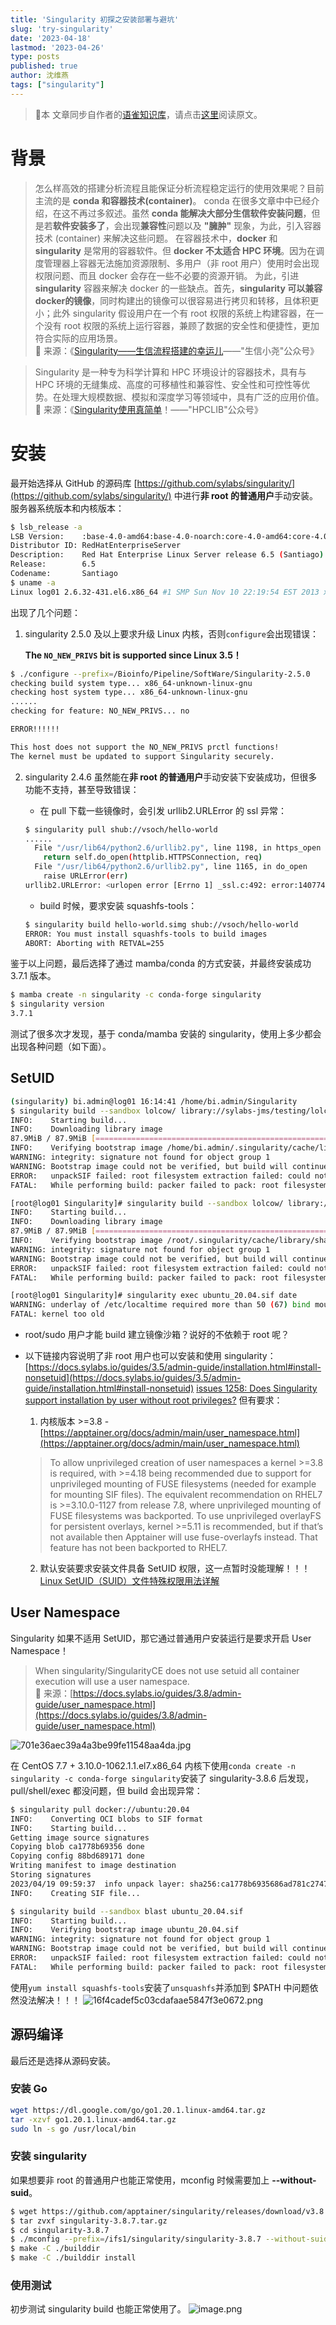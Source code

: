 ```yaml
---
title: 'Singularity 初探之安装部署与避坑'
slug: 'try-singularity'
date: '2023-04-18'
lastmod: '2023-04-26'
type: posts
published: true
author: 沈维燕
tags: ["singularity"]
---
```


> 📢本 文章同步自作者的[语雀知识库](https://www.yuque.com/shenweiyan/)，请点击[这里](https://www.yuque.com/shenweiyan/cookbook/try-singularity)阅读原文。

# 背景
> 怎么样高效的搭建分析流程且能保证分析流程稳定运行的使用效果呢？目前主流的是 **conda **和**容器技术(container)**。
> conda 在很多文章中中已经介绍，在这不再过多叙述。虽然 **conda 能解决大部分生信软件安装问题**，但是若**软件安装多了**，会出现**兼容性**问题以及 **"臃肿"** 现象，为此，引入容器技术 (container) 来解决这些问题。
> 在容器技术中，**docker** 和 **singularity** 是常用的容器软件。但 **docker 不太适合 HPC 环境**。因为在调度管理器上容器无法施加资源限制、多用户（非 root 用户）使用时会出现权限问题、而且 docker 会存在一些不必要的资源开销。
> 为此，引进 **singularity** 容器来解决 docker 的一些缺点。首先，**singularity 可以兼容 docker的镜像**，同时构建出的镜像可以很容易进行拷贝和转移，且体积更小；此外 singularity 假设用户在一个有 root 权限的系统上构建容器，在一个没有 root 权限的系统上运行容器，兼顾了数据的安全性和便捷性，更加符合实际的应用场景。<br/>
> 🔗 来源：《[Singularity——生信流程搭建的幸运儿](https://mp.weixin.qq.com/s/dILzbYZhkzqvDazj4GAHlw)——"生信小尧"公众号》


> Singularity 是一种专为科学计算和 HPC 环境设计的容器技术，具有与 HPC 环境的无缝集成、高度的可移植性和兼容性、安全性和可控性等优势。在处理大规模数据、模拟和深度学习等领域中，具有广泛的应用价值。<br/>
> 🔗 来源：《[Singularity使用真简单](https://mp.weixin.qq.com/s/PU3orRKAT5XziBsyJdhP3Q)！——"HPCLIB"公众号》

# 安装
最开始选择从 GitHub 的源码库 [https://github.com/sylabs/singularity/](https://github.com/sylabs/singularity/) 中进行**非 root 的普通用户**手动安装。
服务器系统版本和内核版本：
```bash
$ lsb_release -a
LSB Version:    :base-4.0-amd64:base-4.0-noarch:core-4.0-amd64:core-4.0-noarch:graphics-4.0-amd64:graphics-4.0-noarch:printing-4.0-amd64:printing-4.0-noarch
Distributor ID: RedHatEnterpriseServer
Description:    Red Hat Enterprise Linux Server release 6.5 (Santiago)
Release:        6.5
Codename:       Santiago
$ uname -a
Linux log01 2.6.32-431.el6.x86_64 #1 SMP Sun Nov 10 22:19:54 EST 2013 x86_64 x86_64 x86_64 GNU/Linux
```
出现了几个问题：

1. singularity 2.5.0 及以上要求升级 Linux 内核，否则`configure`会出现错误：

   **The `NO_NEW_PRIVS` bit is supported since Linux 3.5！**

```bash
$ ./configure --prefix=/Bioinfo/Pipeline/SoftWare/Singularity-2.5.0
checking build system type... x86_64-unknown-linux-gnu
checking host system type... x86_64-unknown-linux-gnu
......
checking for feature: NO_NEW_PRIVS... no

ERROR!!!!!!

This host does not support the NO_NEW_PRIVS prctl functions!
The kernel must be updated to support Singularity securely.
```

2. singularity 2.4.6 虽然能在**非 root 的普通用户**手动安装下安装成功，但很多功能不支持，甚至导致错误：
   - 在 pull 下载一些镜像时，会引发 urllib2.URLError 的 ssl 异常：
   ```bash
   $ singularity pull shub://vsoch/hello-world
   ......
     File "/usr/lib64/python2.6/urllib2.py", line 1198, in https_open
       return self.do_open(httplib.HTTPSConnection, req)
     File "/usr/lib64/python2.6/urllib2.py", line 1165, in do_open
       raise URLError(err)
   urllib2.URLError: <urlopen error [Errno 1] _ssl.c:492: error:14077410:SSL routines:SSL23_GET_SERVER_HELLO:sslv3 alert handshake failure>
   ```

   - build 时候，要求安装 squashfs-tools：

   ```bash
   $ singularity build hello-world.simg shub://vsoch/hello-world
   ERROR: You must install squashfs-tools to build images
   ABORT: Aborting with RETVAL=255
   ```

鉴于以上问题，最后选择了通过 mamba/conda 的方式安装，并最终安装成功 3.7.1 版本。
```bash
$ mamba create -n singularity -c conda-forge singularity
$ singularity version
3.7.1
```

测试了很多次才发现，基于 conda/mamba 安装的 singularity，使用上多少都会出现各种问题（如下面）。
## SetUID
```bash
(singularity) bi.admin@log01 16:14:41 /home/bi.admin/Singularity
$ singularity build --sandbox lolcow/ library://sylabs-jms/testing/lolcow
INFO:    Starting build...
INFO:    Downloading library image
87.9MiB / 87.9MiB [==============================================================================] 100 % 214.0 KiB/s 0s
INFO:    Verifying bootstrap image /home/bi.admin/.singularity/cache/library/sha256.5022b5e7c7249c40119a875c1ace0700ced4099e077acc75d0132190254563a4
WARNING: integrity: signature not found for object group 1
WARNING: Bootstrap image could not be verified, but build will continue.
ERROR:   unpackSIF failed: root filesystem extraction failed: could not extract squashfs data, unsquashfs not found
FATAL:   While performing build: packer failed to pack: root filesystem extraction failed: could not extract squashfs data, unsquashfs not found
```
```bash
[root@log01 Singularity]# singularity build --sandbox lolcow/ library://sylabs-jms/testing/lolcow
INFO:    Starting build...
INFO:    Downloading library image
87.9MiB / 87.9MiB [==============================================================================] 100 % 205.2 KiB/s 0s
INFO:    Verifying bootstrap image /root/.singularity/cache/library/sha256.5022b5e7c7249c40119a875c1ace0700ced4099e077acc75d0132190254563a4
WARNING: integrity: signature not found for object group 1
WARNING: Bootstrap image could not be verified, but build will continue.
ERROR:   unpackSIF failed: root filesystem extraction failed: could not extract squashfs data, unsquashfs not found
FATAL:   While performing build: packer failed to pack: root filesystem extraction failed: could not extract squashfs data, unsquashfs not found

[root@log01 Singularity]# singularity exec ubuntu_20.04.sif date
WARNING: underlay of /etc/localtime required more than 50 (67) bind mounts
FATAL: kernel too old
```

- root/sudo 用户才能 build 建立镜像沙箱？说好的不依赖于 root 呢？
- 以下链接内容说明了非 root 用户也可以安装和使用 singularity：<br/>
[https://docs.sylabs.io/guides/3.5/admin-guide/installation.html#install-nonsetuid](https://docs.sylabs.io/guides/3.5/admin-guide/installation.html#install-nonsetuid)
[issues 1258: Does Singularity support installation by user without root privileges?](https://github.com/apptainer/singularity/issues/1258) 
但有要求：<br/>

   1. 内核版本 >=3.8 - [https://apptainer.org/docs/admin/main/user_namespace.html](https://apptainer.org/docs/admin/main/user_namespace.html)<br/>
   > To allow unprivileged creation of user namespaces a kernel >=3.8 is required, with >=4.18 being recommended due to support for unprivileged mounting of FUSE filesystems (needed for example for mounting SIF files). The equivalent recommendation on RHEL7 is >=3.10.0-1127 from release 7.8, where unprivileged mounting of FUSE filesystems was backported. To use unprivileged overlayFS for persistent overlays, kernel >=5.11 is recommended, but if that’s not available then Apptainer will use fuse-overlayfs instead. That feature has not been backported to RHEL7.<br/>
   2. 默认安装要求安装文件具备 SetUID 权限，这一点暂时没能理解！！！<br/>
   [Linux SetUID（SUID）文件特殊权限用法详解](http://c.biancheng.net/view/868.html)

## User Namespace
Singularity 如果不适用 SetUID，那它通过普通用户安装运行是要求开启 User Namespace！
> When singularity/SingularityCE does not use setuid all container execution will use a user namespace.<br/>
> 🔗 来源：[https://docs.sylabs.io/guides/3.8/admin-guide/user_namespace.html](https://docs.sylabs.io/guides/3.8/admin-guide/user_namespace.html)


![701e36aec39a4a3be99fe11548aa4da.jpg](https://cos.shenlab.cn/yuque/0/2023/jpeg/126032/1681866707130-adb95a5a-8a75-4b9e-9bc1-d81945ef52d0.jpeg)

在 CentOS 7.7 + 3.10.0-1062.1.1.el7.x86_64 内核下使用`conda create -n singularity -c conda-forge singularity`安装了 singularity-3.8.6 后发现，pull/shell/exec 都没问题，但 build 会出现异常：
```bash
$ singularity pull docker://ubuntu:20.04
INFO:    Converting OCI blobs to SIF format
INFO:    Starting build...
Getting image source signatures
Copying blob ca1778b69356 done
Copying config 88bd689171 done
Writing manifest to image destination
Storing signatures
2023/04/19 09:59:37  info unpack layer: sha256:ca1778b6935686ad781c27472c4668fc61ec3aeb85494f72deb1921892b9d39e
INFO:    Creating SIF file...

$ singularity build --sandbox blast ubuntu_20.04.sif
INFO:    Starting build...
INFO:    Verifying bootstrap image ubuntu_20.04.sif
WARNING: integrity: signature not found for object group 1
WARNING: Bootstrap image could not be verified, but build will continue.
ERROR:   unpackSIF failed: root filesystem extraction failed: could not extract squashfs data, unsquashfs not found
FATAL:   While performing build: packer failed to pack: root filesystem extraction failed: could not extract squashfs data, unsquashfs not found
```
使用`yum install squashfs-tools`安装了`unsquashfs`并添加到 $PATH 中问题依然没法解决！！！
![16f4cadef5c03cdafaae5847f3e0672.png](https://cos.shenlab.cn/yuque/0/2023/png/126032/1682492426106-caac87ee-9aaa-466a-bf85-bb5f7d57d718.png)

## 源码编译
最后还是选择从源码安装。
### 安装 Go
```bash
wget https://dl.google.com/go/go1.20.1.linux-amd64.tar.gz
tar -xzvf go1.20.1.linux-amd64.tar.gz
sudo ln -s go /usr/local/bin
```
### 安装 singularity
如果想要非 root 的普通用户也能正常使用，mconfig 时候需要加上 **--without-suid**。
```bash
$ wget https://github.com/apptainer/singularity/releases/download/v3.8.7/singularity-3.8.7.tar.gz
$ tar zvxf singularity-3.8.7.tar.gz
$ cd singularity-3.8.7
$ ./mconfig --prefix=/ifs1/singularity/singularity-3.8.7 --without-suid
$ make -C ./builddir 
$ make -C ./builddir install
```
### 使用测试
初步测试 singularity build 也能正常使用了。
![image.png](https://cos.shenlab.cn/yuque/0/2023/png/126032/1681969636953-0ad0be8d-da7d-4e32-988b-ae0b9a01b646.png)
